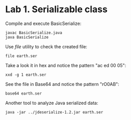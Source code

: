 # Lab 1. Serializable class

Compile and execute BasicSerialize:
```
javac BasicSerialize.java
java BasicSerialize
```

Use _file_ utility to check the created file:
```
file earth.ser
```

Take a look it in hex and notice the pattern "ac ed 00 05":
```
xxd -g 1 earth.ser
```

See the file in Base64 and notice the pattern "rO0AB":
```
base64 earth.ser
```

Another tool to analyze Java serialized data:
```
java -jar ../jdeserialize-1.2.jar earth.ser
```
